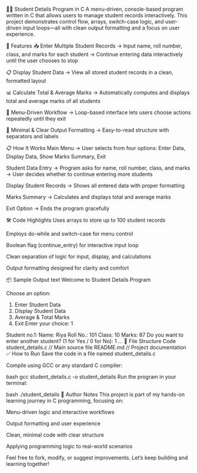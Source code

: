 🧑‍🎓 Student Details Program in C
A menu-driven, console-based program written in C that allows users to manage student records interactively. This project demonstrates control flow, arrays, switch-case logic, and user-driven input loops—all with clean output formatting and a focus on user experience.

🚀 Features
📥 Enter Multiple Student Records → Input name, roll number, class, and marks for each student → Continue entering data interactively until the user chooses to stop

📋 Display Student Data → View all stored student records in a clean, formatted layout

📊 Calculate Total & Average Marks → Automatically computes and displays total and average marks of all students

🔁 Menu-Driven Workflow → Loop-based interface lets users choose actions repeatedly until they exit

🧼 Minimal & Clear Output Formatting → Easy-to-read structure with separators and labels

📋 How It Works
Main Menu → User selects from four options: Enter Data, Display Data, Show Marks Summary, Exit

Student Data Entry → Program asks for name, roll number, class, and marks → User decides whether to continue entering more students

Display Student Records → Shows all entered data with proper formatting

Marks Summary → Calculates and displays total and average marks

Exit Option → Ends the program gracefully

🛠️ Code Highlights
Uses arrays to store up to 100 student records

Employs do-while and switch-case for menu control

Boolean flag (continue_entry) for interactive input loop

Clean separation of logic for input, display, and calculations

Output formatting designed for clarity and comfort

📦 Sample Output
text
Welcome to Student Details Program

Choose an option:
1. Enter Student Data
2. Display Student Data
3. Average & Total Marks
4. Exit
Enter your choice: 1

Student no.1:
Name: Riya
Roll No.: 101
Class: 10
Marks: 87
Do you want to enter another student? (1 for Yes / 0 for No): 1
...
📁 File Structure
Code
student_details.c   // Main source file
README.md           // Project documentation
✅ How to Run
Save the code in a file named student_details.c

Compile using GCC or any standard C compiler:

bash
gcc student_details.c -o student_details
Run the program in your terminal:

bash
./student_details
🧠 Author Notes
This project is part of my hands-on learning journey in C programming, focusing on:

Menu-driven logic and interactive workflows

Output formatting and user experience

Clean, minimal code with clear structure

Applying programming logic to real-world scenarios

Feel free to fork, modify, or suggest improvements. Let’s keep building and learning together!
